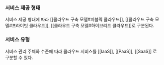 ---
---

### 서비스 제공 형태

서비스 제공 형태에 따라 [[클라우드 구축 모델#퍼블릭 클라우드]], [[클라우드 구축 모델#프라이빗 클라우드]], [[클라우드 구축 모델#하이브리드 클라우드]]로 구분된다.

### 서비스 유형

서비스 관리 주체와 수준에 따라 클라우드 서비스를 [[IaaS]], [[PaaS]], [[SaaS]] 로 구분할 수 있다.
